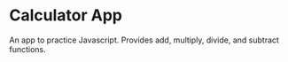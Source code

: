 # Calculator App
An app to practice Javascript. Provides add, multiply, divide, and subtract functions.
